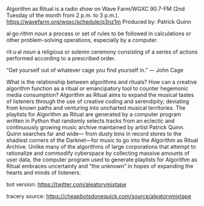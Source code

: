 Algorithm as Ritual is a radio show on Wave Farm/WGXC 90.7-FM (2nd Tuesday of the month from 2 p.m. to 3 p.m.).
<br>https://wavefarm.org/wgxc/schedule/q3nz1m
Produced by: Patrick Quinn<br>

al·go·rithm
<i>noun</i>
a process or set of rules to be followed in calculations or other problem-solving operations, especially by a computer.

rit·u·al
<i>noun</i>
a religious or solemn ceremony consisting of a series of actions performed according to a prescribed order.

“Get yourself out of whatever cage you find yourself in.” ― John Cage

What is the relationship between algorithms and rituals? How can a creative algorithm function as a ritual or emancipatory tool to counter hegemonic media consumption? Algorithm as Ritual aims to expand the musical tastes of listeners through the use of creative coding and serendipity; deviating from known paths and venturing into uncharted musical territories. The playlists for Algorithm as Ritual are generated by a computer program written in Python that randomly selects tracks from an eclectic and continuously growing music archive maintained by artist Patrick Quinn. Quinn searches far and wide— from dusty bins in record stores to the shadiest corners of the Darknet—for music to go into the Algorithm as Ritual Archive. Unlike many of the algorithms of large corporations that attempt to rationalize and commodify cyberspace by collecting massive amounts of user data, the computer program used to generate playlists for Algorithm as Ritual embraces uncertainty and “the unknown” in hopes of expanding the hearts and minds of listeners. 

bot version: https://twitter.com/aleatorymixtape

tracery source: https://cheapbotsdonequick.com/source/aleatorymixtape
